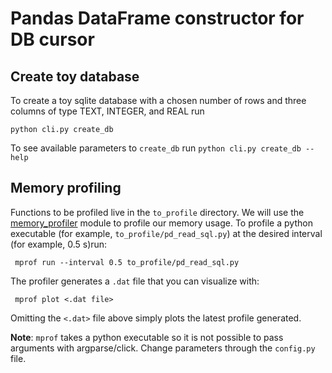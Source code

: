 # Pandas DataFrame constructor for DB cursor

## Create toy database
To create a toy sqlite database with a chosen number of rows and three columns of type TEXT, INTEGER, and REAL
run

    python cli.py create_db
 
 To see available parameters to `create_db` run `python cli.py create_db --help`
 
 ## Memory profiling
 Functions to be profiled live in the `to_profile` directory. We will use the 
 [memory_profiler](https://pypi.org/project/memory_profiler/) module to profile our memory usage. To profile a 
 python executable (for example, `to_profile/pd_read_sql.py`) at the desired interval (for example, 0.5 s)run:
 
     mprof run --interval 0.5 to_profile/pd_read_sql.py
     
 The profiler generates a `.dat` file that you can visualize with:
 
     mprof plot <.dat file>
     
 Omitting the `<.dat>` file above simply plots the latest profile generated.
 
 **Note**: `mprof` takes a python executable so it is not possible to pass arguments with argparse/click. Change
 parameters through the `config.py` file.